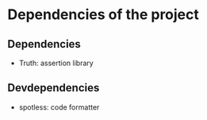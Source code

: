 
# Dependencies of the project
## Dependencies
- Truth: assertion library

## Devdependencies
- spotless: code formatter
